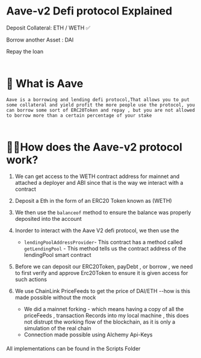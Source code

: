 # Aave-v2 Defi protocol Explained

Deposit Collateral: ETH / WETH ✅

Borrow another Asset : DAI

Repay the loan 

<div style="margin-top:60px"></div>

# 🔗 What is Aave
 ```Aave is a borrowing and lending defi protocol,That allows you to put  some collateral and yield profit the more people use the protocol, you can borrow some sort of ERC20Token and repay , but you are not allowed to borrow more than a certain percentage of your stake```


<div style="margin-top:60px"></div>

# 💨💨How does the Aave-v2 protocol work?

1. We can get access to the WETH contract address for mainnet and attached a deployer and ABI since that is the way we interact with a contract
2. Deposit a Eth in the form of an ERC20 Token known as (WETH)
3. We then use the ```balanceof``` method to ensure the balance was properly deposited into the account
4. Inorder to interact with the Aave V2 defi protocol, we then use the 
   * ```lendingPoolAddressProvider```- This contract has a method called ```getLendingPool``` - This method tells us the contract address of the lendingPool smart contract

5. Before we can deposit our ERC20Token, payDebt , or borrow , we need to first verify and approve Erc20Token to ensure it is given access for such actions 
6. We use ChainLink PriceFeeds to get the price of DAI/ETH --how is this made possible without the mock
      * We did a mainnet forking - which means having a copy of all the priceFeeds , transaction Records into my local machine , this does not distrupt the working flow of the blockchain, as it is only a simulation of the real chain
    * Connection made possible using Alchemy Api-Keys
    
<div style="margin-top:20px"></div>
All implementations can be found in the Scripts Folder
